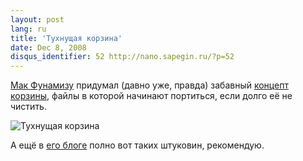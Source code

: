 ```yaml
---
layout: post
lang: ru
title: 'Тухнущая корзина'
date: Dec 8, 2008
disqus_identifier: 52 http://nano.sapegin.ru/?p=52
---
```


[Мак Фунамизу](http://petitinvention.wordpress.com/) придумал (давно уже, правда) забавный [концепт корзины](http://petitinvention.wordpress.com/2008/04/04/dont-leave-your-trash-for-long/), файлы в которой начинают портиться, если долго её не чистить.

![Тухнущая корзина](/images/stinky_trash-petitinvention.jpeg)

А ещё в [его блоге](http://petitinvention.wordpress.com/) полно вот таких штуковин, рекомендую.

